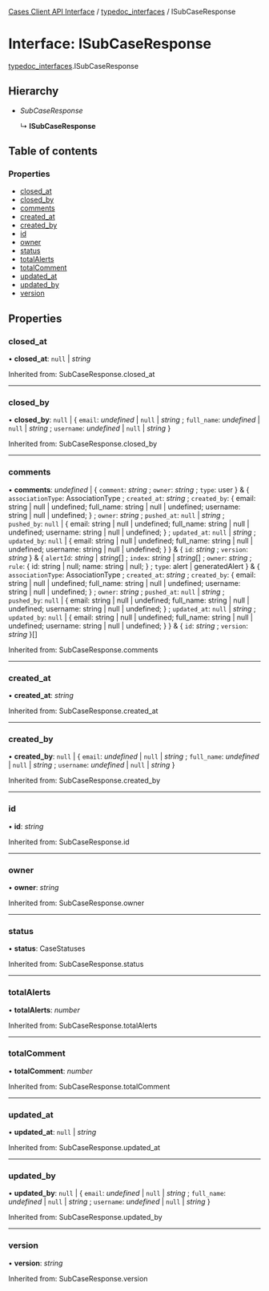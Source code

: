 [Cases Client API Interface](../cases_client_api.md) / [typedoc_interfaces](../modules/typedoc_interfaces.md) / ISubCaseResponse

# Interface: ISubCaseResponse

[typedoc_interfaces](../modules/typedoc_interfaces.md).ISubCaseResponse

## Hierarchy

- *SubCaseResponse*

  ↳ **ISubCaseResponse**

## Table of contents

### Properties

- [closed\_at](typedoc_interfaces.isubcaseresponse.md#closed_at)
- [closed\_by](typedoc_interfaces.isubcaseresponse.md#closed_by)
- [comments](typedoc_interfaces.isubcaseresponse.md#comments)
- [created\_at](typedoc_interfaces.isubcaseresponse.md#created_at)
- [created\_by](typedoc_interfaces.isubcaseresponse.md#created_by)
- [id](typedoc_interfaces.isubcaseresponse.md#id)
- [owner](typedoc_interfaces.isubcaseresponse.md#owner)
- [status](typedoc_interfaces.isubcaseresponse.md#status)
- [totalAlerts](typedoc_interfaces.isubcaseresponse.md#totalalerts)
- [totalComment](typedoc_interfaces.isubcaseresponse.md#totalcomment)
- [updated\_at](typedoc_interfaces.isubcaseresponse.md#updated_at)
- [updated\_by](typedoc_interfaces.isubcaseresponse.md#updated_by)
- [version](typedoc_interfaces.isubcaseresponse.md#version)

## Properties

### closed\_at

• **closed\_at**: ``null`` \| *string*

Inherited from: SubCaseResponse.closed\_at

___

### closed\_by

• **closed\_by**: ``null`` \| { `email`: *undefined* \| ``null`` \| *string* ; `full_name`: *undefined* \| ``null`` \| *string* ; `username`: *undefined* \| ``null`` \| *string*  }

Inherited from: SubCaseResponse.closed\_by

___

### comments

• **comments**: *undefined* \| { `comment`: *string* ; `owner`: *string* ; `type`: user  } & { `associationType`: AssociationType ; `created_at`: *string* ; `created_by`: { email: string \| null \| undefined; full\_name: string \| null \| undefined; username: string \| null \| undefined; } ; `owner`: *string* ; `pushed_at`: ``null`` \| *string* ; `pushed_by`: ``null`` \| { email: string \| null \| undefined; full\_name: string \| null \| undefined; username: string \| null \| undefined; } ; `updated_at`: ``null`` \| *string* ; `updated_by`: ``null`` \| { email: string \| null \| undefined; full\_name: string \| null \| undefined; username: string \| null \| undefined; }  } & { `id`: *string* ; `version`: *string*  } & { `alertId`: *string* \| *string*[] ; `index`: *string* \| *string*[] ; `owner`: *string* ; `rule`: { id: string \| null; name: string \| null; } ; `type`: alert \| generatedAlert  } & { `associationType`: AssociationType ; `created_at`: *string* ; `created_by`: { email: string \| null \| undefined; full\_name: string \| null \| undefined; username: string \| null \| undefined; } ; `owner`: *string* ; `pushed_at`: ``null`` \| *string* ; `pushed_by`: ``null`` \| { email: string \| null \| undefined; full\_name: string \| null \| undefined; username: string \| null \| undefined; } ; `updated_at`: ``null`` \| *string* ; `updated_by`: ``null`` \| { email: string \| null \| undefined; full\_name: string \| null \| undefined; username: string \| null \| undefined; }  } & { `id`: *string* ; `version`: *string*  }[]

Inherited from: SubCaseResponse.comments

___

### created\_at

• **created\_at**: *string*

Inherited from: SubCaseResponse.created\_at

___

### created\_by

• **created\_by**: ``null`` \| { `email`: *undefined* \| ``null`` \| *string* ; `full_name`: *undefined* \| ``null`` \| *string* ; `username`: *undefined* \| ``null`` \| *string*  }

Inherited from: SubCaseResponse.created\_by

___

### id

• **id**: *string*

Inherited from: SubCaseResponse.id

___

### owner

• **owner**: *string*

Inherited from: SubCaseResponse.owner

___

### status

• **status**: CaseStatuses

Inherited from: SubCaseResponse.status

___

### totalAlerts

• **totalAlerts**: *number*

Inherited from: SubCaseResponse.totalAlerts

___

### totalComment

• **totalComment**: *number*

Inherited from: SubCaseResponse.totalComment

___

### updated\_at

• **updated\_at**: ``null`` \| *string*

Inherited from: SubCaseResponse.updated\_at

___

### updated\_by

• **updated\_by**: ``null`` \| { `email`: *undefined* \| ``null`` \| *string* ; `full_name`: *undefined* \| ``null`` \| *string* ; `username`: *undefined* \| ``null`` \| *string*  }

Inherited from: SubCaseResponse.updated\_by

___

### version

• **version**: *string*

Inherited from: SubCaseResponse.version

